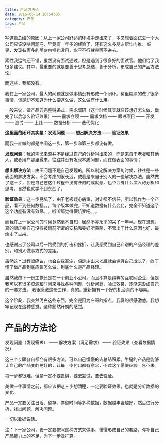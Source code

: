 ```yaml
---
title: 产品方法论
date: 2016-06-14 16:54:05
category: 产品
tags: 产品
---
```


写这篇总结的原因：从上一家公司舒适的环境中走出来了，本来想着面试进一个大公司应该没啥问题吧，毕竟有一年多的经验了，还有这么多朋友帮忙内推。
结果，发现有再多的朋友内推也没用，水平不行就是面不进去。

索性我运气还不错，虽然没有面试通过，但是遇到了很多好的面试官。他们给了我很多建议。其中，最重要的就是要善于思考总结，善于分析，形成自己的产品方法论。

而这些，我都没有。

我在上一家公司，最大的问题就是做事情没有形成一个闭环。稀里糊涂的做了很多事情，但是却不知道为什么要这么做，这么做有什么用。

一般来说，做产品的完整链条式：需求调研（这个时候其实就应该想好怎么做，做完了以后怎么验证效果）—— 需求立项 —— 需求文档 —— 跟进项目 —— 开发 —— 测试 —— 上线 —— 数据分析 —— 迭代优化

**这里面的闭环其实是：发现问题 —— 想出解决方法 —— 验证效果**

而我一直做的都是中间这一步，第一步和第三步都没有做。

**发现问题**：我的需求来源并不是经过自己的分析得出来的，而是来自于老板和其他人，或者用户那里得来，往往并没有发现本质问题，而在做表面的事情；

**想出解决方法**：由于问题不是自己发现的，所以制定解决方案的时候，往往是一些表面的解决方案，不会考虑的很长远，或着是来自于别人的一些解决办法。虽然做了这一步，但是自己在这个过程中没有任何的成就感，也不会有什么深入的分析和思考，自然也就学不到东西了。

**验证效果**：这一步更坑了，由于老板疑心病重，对谁都不信任，所以我作为一个产品，看不到任何数据。。。每个版本做完，不知道数据有什么变化，完全不知道这了这个功能有没有效果。。。听听都觉得很坑爹吧。。。  

而我在上一家公司的时候竟然毫不自知，居然不亦乐乎的呆了一年半。现在想想，真的很庆幸自己没有被眼前所谓的安稳和美好所蒙蔽，不管出于什么原因也好，最终走了出来。

也感谢出了公司以后一路受到的打击和挫折，让我感受到自己和别的产品经理的差别，和别人做事方式的差距。

虽然这个过程很痛苦，也会自我否定，但是走出来以后就会觉得自己成长了，终于懂了做产品到底应该怎么做，到底什么是产品经理。

虽然我的下一份工作还是在一个创业小公司，而且不算是纯粹的互联网企业，但是我可以有很多资源和时间来寻找各种问题，分析问题，验证效果，逐渐来形成自己的一套方法。
我很感激这份工作，真的。重新拥有一个好的机会真的不容易。

这个阶段，我突然明白这些东西，完全是因为庄哥的指点，我真的很感激他。我想牢记现在这种感觉。这种豁然开朗的感觉。


# 产品的方法论

发现问题（发现需求） —— 解决方案（满足需求） —— 验证效果（查看数据情况）

这三个步骤各自都会有很多方法，可以自己慢慢的去总结积累。牛逼的产品是能够让自己的产品变的更好的，让每一步付出都有意义，不过这个需要经验。急不来。

每一步都很难，但是一定不要畏惧，要去尝试，要去验证。

美做一件事情之前，都应该把这三步想清楚，一定要验证效果，也就是分析数据的变化。

产品一定要关注日活、留存、停留时间等多种数据，数据越丰富越好，然后进行分析，找出问题，解决问题。

一切以数据说话。



注：下一家公司，我一定要按照这种方式来做事，慢慢形成自己的套路，弥补自己产品能力上的不足，为下一步做打算。

